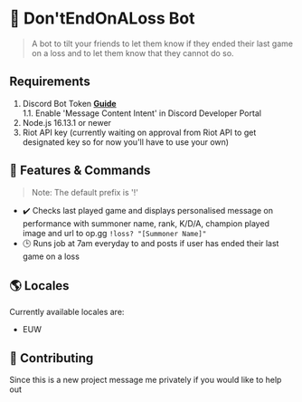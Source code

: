 # 🤖 Don'tEndOnALoss Bot

> A bot to tilt your friends to let them know if they ended their last game on a loss and to let them know that they cannot do so.

## Requirements

1. Discord Bot Token **[Guide](https://discordjs.guide/preparations/setting-up-a-bot-application.html#creating-your-bot)**  
   1.1. Enable 'Message Content Intent' in Discord Developer Portal
2. Node.js 16.13.1 or newer
3. Riot API key (currently waiting on approval from Riot API to get designated key so for now you'll have to use your own)

## 📝 Features & Commands

> Note: The default prefix is '!'

- ✔️ Checks last played game and displays personalised message on performance with summoner name, rank, K/D/A, champion played image and url to op.gg
`!loss? "[Summoner Name]"`
- 🕒 Runs job at 7am everyday to and posts if user has ended their last game on a loss

## 🌎 Locales

Currently available locales are:
- EUW

## 🤝 Contributing
Since this is a new project message me privately if you would like to help out
